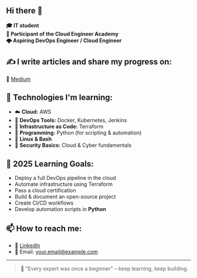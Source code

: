 ## Hi there 👋

**🎓 IT student**  
**🚀 Participant of the **Cloud Engineer Academy****  
**🌩️ Aspiring **DevOps Engineer** / **Cloud Engineer****   

## ✍️ I write articles and share my progress on:  
📘 [Medium](https://medium.com/@dominikzygarski_88070)

## 🔧 Technologies I'm learning:
- ☁️ **Cloud:** AWS
- 🐳 **DevOps Tools:** Docker, Kubernetes, Jenkins 
- 🧱 **Infrastructure as Code:** Terraform
- 🐍 **Programming:** Python (for scripting & automation)
- 🐧 **Linux & Bash**
- 🔐 **Security Basics:** Cloud & Cyber fundamentals

## 🎯 2025 Learning Goals:
- Deploy a full DevOps pipeline in the cloud
- Automate infrastructure using Terraform
- Pass a cloud certification
- Build & document an open-source project
- Create CI/CD workflows
- Develop automation scripts in **Python**

## 📫 How to reach me:
- 💼 [LinkedIn]([https://linkedin.com/in/your-profile](https://www.linkedin.com/in/dominik-zygarski/))
- 📧 Email: your.email@example.com

---

> 🌱 "Every expert was once a beginner" – keep learning, keep building.
<!--
**ogzyzy/ogzyzy** is a ✨ _special_ ✨ repository because its `README.md` (this file) appears on your GitHub profile.

Here are some ideas to get you started:

- 🔭 I’m currently working on ...
- 🌱 I’m currently learning ...
- 👯 I’m looking to collaborate on ...
- 🤔 I’m looking for help with ...
- 💬 Ask me about ...
- 📫 How to reach me: ...
- 😄 Pronouns: ...
- ⚡ Fun fact: ...
-->

